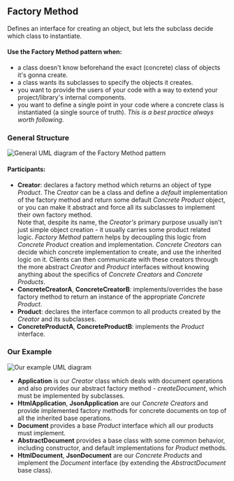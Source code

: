 ## Factory Method

Defines an interface for creating an object, but lets the subclass decide which
class to instantiate.

#### Use the Factory Method pattern when:  

- a class doesn't know beforehand the exact (concrete) class of objects it's gonna create.
- a class wants its subclasses to specify the objects it creates.
- you want to provide the users of your code with a way to extend your
  project/library's internal components.
- you want to define a single point in your code where a concrete class is
  instantiated (a single source of truth). _This is a best practice always worth
  following_.

### General Structure

![General UML diagram of the Factory Method pattern][1]

#### Participants:
- **Creator**: declares a factory method which returns an object of type _Product_.
  The _Creator_ can be a class and define a _default_ implementation of the factory
  method and return some default _Concrete Product_ object, or you can make it
  abstract and force all its subclasses to implement their own factory method.  
  Note that, despite its name, the _Creator's_ primary purpose usually isn't just
  simple object creation - it usually carries some product related logic. _Factory
  Method_ pattern helps by decoupling this logic from _Concrete Product_
  creation and implementation. _Concrete Creators_ can decide which concrete implementation
  to create, and use the inherited logic on it. Clients can then communicate with
  these creators through the more abstract _Creator_ and _Product_ interfaces without
  knowing anything about the specifics of _Concrete Creators_ and _Concrete Products_.
- **ConcreteCreatorA**, **ConcreteCreatorB**: implements/overrides the base
  factory method to return an instance of the appropriate _Concrete Product_.
- **Product**: declares the interface common to all products created by the
  _Creator_ and its subclasses.
- **ConcreteProductA**, **ConcreteProductB**: implements the _Product_
  interface.

### Our Example

![Our example UML diagram][2]

- **Application** is our _Creator_ class which deals
  with document operations and also provides our abstract factory method -
  _createDocument_, which must be implemented by subclasses.  
- **HtmlApplication**, **JsonApplication** are our _Concrete Creators_ and
  provide implemented factory methods for concrete documents on top of all 
  the inherited base operations.
- **Document** provides a base _Product_ interface which all our products must
  implement.  
- **AbstractDocument** provides a base class with some common behavior, including
  constructor, and default implementations for _Product_ methods.  
- **HtmlDocument**, **JsonDocument** are our _Concrete Products_ and implement
  the _Document_ interface (by extending the _AbstractDocument_ base class).

[1]: https://i.ibb.co/1nQLs0N/Factory-Method.png
[2]: https://i.ibb.co/JrqyFbk/Factory-Method-Example.png
